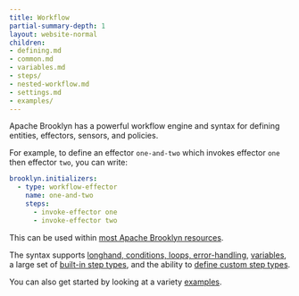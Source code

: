 ```yaml
---
title: Workflow
partial-summary-depth: 1
layout: website-normal
children:
- defining.md
- common.md
- variables.md
- steps/
- nested-workflow.md
- settings.md
- examples/
---
```


Apache Brooklyn has a powerful workflow engine and syntax for defining entities, effectors, sensors, and policies.

For example, to define an effector `one-and-two` which invokes effector `one` then effector `two`, you can write:

```yaml
brooklyn.initializers:
  - type: workflow-effector
    name: one-and-two
    steps:
      - invoke-effector one
      - invoke-effector two
```

This can be used within [most Apache Brooklyn resources](defining.md).

The syntax supports [longhand, conditions, loops, error-handling](common.md), [variables](variables.md),
a large set of [built-in step types](steps/), and the ability to [define custom step types](nested-workflow.md).

You can also get started by looking at a variety [examples](examples/).
